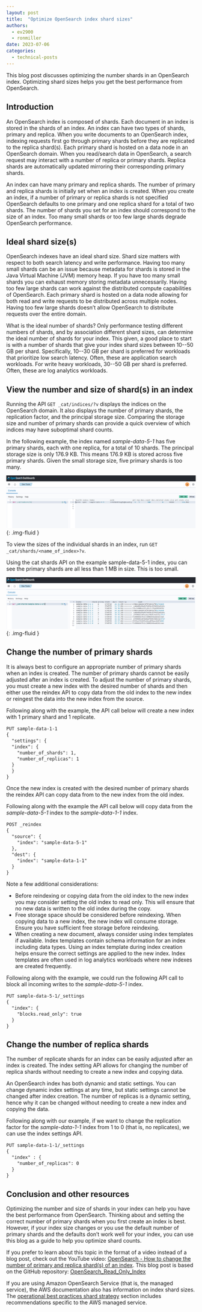 ```yaml
---
layout: post
title:  "Optimize OpenSearch index shard sizes"
authors:
  - ev2900
  - ronmiller
date: 2023-07-06
categories:
  - technical-posts
---
```


This blog post discusses optimizing the number shards in an OpenSearch index. Optimizing shard sizes helps you get the best performance from OpenSearch.

## Introduction
An OpenSearch index is composed of shards. Each document in an index is stored in the shards of an index. An index can have two types of shards, primary and replica. When you write documents to an OpenSearch index, indexing requests first go through primary shards before they are replicated to the replica shard(s). Each primary shard is hosted on a data node in an OpenSearch domain. When you read/search data in OpenSearch, a search request may interact with a number of replica or primary shards. Replica shards are automatically updated mirroring their corresponding primary shards.

An index can have many primary and replica shards. The number of primary and replica shards is initially set when an index is created. When you create an index, if a number of primary or replica shards is not specified OpenSearch defaults to one primary and one replica shard for a total of two shards. The number of shards you set for an index should correspond to the size of an index. Too many small shards or too few large shards degrade OpenSearch performance.

## Ideal shard size(s)
OpenSearch indexes have an ideal shard size. Shard size matters with respect to both search latency and write performance. Having too many small shards can be an issue because metadata for shards is stored in the Java Virtual Machine (JVM) memory heap. If you have too many small shards you can exhaust memory storing metadata unnecessarily. Having too few large shards can work against the distributed compute capabilities of OpenSearch. Each primary shard is hosted on a data node allowing for both read and write requests to be distributed across multiple nodes. Having too few large shards doesn’t allow OpenSearch to distribute requests over the entire domain.

What is the ideal number of shards? Only performance testing different numbers of shards, and by association different shard sizes, can determine the ideal number of shards for your index. This given, a good place to start is with a number of shards that give your index shard sizes between 10--50 GB per shard. Specifically, 10--30 GB per shard is preferred for workloads that prioritize low search latency. Often, these are application search workloads. For write heavy workloads, 30--50 GB per shard is preferred. Often, these are log analytics workloads.

## View the number and size of shard(s) in an index
Running the API ```GET _cat/indices/?v``` displays the indices on the OpenSearch domain. It also displays the number of primary shards, the replication factor, and the principal storage size. Comparing the storage size and number of primary shards can provide a quick overview of which indices may have suboptimal shard counts.

In the following example, the index named *sample-data-5-1* has five primary shards, each with one replica, for a total of 10 shards. The principal storage size is only 176.9 KB. This means 176.9 KB is stored across five primary shards. Given the small storage size, five primary shards is too many. 

<img src="/assets/media/blog-images/2023-07-06-optimize-index-shard-size/cat_indicies.png" alt="cat/indicies"/>{: .img-fluid }

To view the sizes of the individual shards in an index, run ```GET _cat/shards/<name_of_index>?v```.

Using the cat shards API on the example sample-data-5-1 index, you can see the primary shards are all less than 1 MB in size. This is too small.

<img src="/assets/media/blog-images/2023-07-06-optimize-index-shard-size/cat_shards.png" alt="cat/indicies"/>{: .img-fluid }

## Change the number of primary shards
It is always best to configure an appropriate number of primary shards when an index is created. The number of primary shards cannot be easily adjusted after an index is created. To adjust the number of primary shards, you must create a new index with the desired number of shards and then either use the reindex API to copy data from the old index to the new index or reingest the data into the new index from the source.

Following along with the example, the API call below will create a new index with 1 primary shard and 1 replicate.

```
PUT sample-data-1-1
{
  "settings": {
  "index": {
    "number_of_shards": 1,
    "number_of_replicas": 1
  }
  }
}
```

Once the new index is created with the desired number of primary shards the reindex API can copy data from to the new index from the old index.

Following along with the example the API call below will copy data from the *sample-data-5-1* index to the *sample-data-1-1* index.

```
POST _reindex
{
  "source": {
    "index": "sample-data-5-1"
  },
  "dest": {
    "index": "sample-data-1-1"
  }
}
```

Note a few additional considerations:
* Before reindexing or copying data from the old index to the new index you may consider setting the old index to read only. This will ensure that no new data is written to the old index during the copy.
* Free storage space should be considered before reindexing. When copying data to a new index, the new index will consume storage. Ensure you have sufficient free storage before reindexing.
* When creating a new document, always consider using index templates if available. Index templates contain schema information for an index including data types. Using an index template during index creation helps ensure the correct settings are applied to the new index. Index templates are often used in log analytics workloads where new indexes are created frequently.

Following along with the example, we could run the following API call to block all incoming writes to the *sample-data-5-1* index.

```
PUT sample-data-5-1/_settings
{
  "index": {
    "blocks.read_only": true
  }
}
```

## Change the number of replica shards
The number of replicate shards for an index can be easily adjusted after an index is created. The index setting API allows for changing the number of replica shards without needing to create a new index and copying data.

An OpenSearch index has both dynamic and static settings. You can change dynamic index settings at any time, but static settings cannot be changed after index creation. The number of replicas is a dynamic setting, hence why it can be changed without needing to create a new index and copying the data.

Following along with our example, if we want to change the replication factor for the *sample-data-1-1* index from 1 to 0 (that is, no replicates), we can use the index settings API.

```
PUT sample-data-1-1/_settings
{
  "index" : {
    "number_of_replicas": 0
  }
}
```

## Conclusion and other resources
Optimizing the number and size of shards in your index can help you have the best performance from OpenSearch. Thinking about and setting the correct number of primary shards when you first create an index is best. However, if your index size changes or you use the default number of primary shards and the defaults don’t work well for your index, you can use this blog as a guide to help you optimize shard counts.

If you prefer to learn about this topic in the format of a video instead of a blog post, check out the YouTube video: [OpenSearch - How to change the number of primary and replica shard(s) of an index](https://www.youtube.com/watch?v=xadv93LlbY4). This blog post is based on the GitHub repository: [OpenSearch_Read_Only_Index](https://github.com/ev2900/OpenSearch_Read_Only_Index)

If you are using Amazon OpenSearch Service (that is, the managed service), the AWS documentation also has information on index shard sizes. The [operational best practices shard strategy](https://docs.aws.amazon.com/opensearch-service/latest/developerguide/bp.html#bp-sharding-strategy) section includes recommendations specific to the AWS managed service.